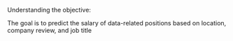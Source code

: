 Understanding the objective:

The goal is to predict the salary of data-related positions based on location, company review, and job title
